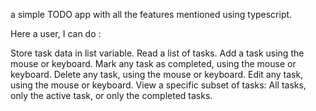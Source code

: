  a simple TODO app with all the features mentioned  using  typescript.
 
 
Here  a user, I can do :

Store task data in list variable.
Read a list of tasks.
Add a task using the mouse or keyboard.
Mark any task as completed, using the mouse or keyboard.
Delete any task, using the mouse or keyboard.
Edit any task, using the mouse or keyboard.
View a specific subset of tasks: All tasks, only the active task, or only the completed tasks.

